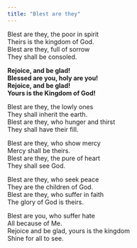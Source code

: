 ```yaml
---
title: "Blest are they"
---
```


Blest are they, the poor in spirit   
Theirs is the kingdom of God.   
Blest are they, full of sorrow   
They shall be consoled.   

**Rejoice, and be glad!   
Blessed are you, holy are you!   
Rejoice, and be glad!   
Yours is the Kingdom of God!**

Blest are they, the lowly ones   
They shall inherit the earth.   
Blest are they, who hunger and thirst   
They shall have their fill.

Blest are they, who show mercy   
Mercy shall be theirs.   
Blest are they, the pure of heart   
They shall see God.

Blest are they, who seek peace   
They are the children of God.   
Blest are they, who suffer in faith   
The glory of God is theirs.

Blest are you, who suffer hate   
All because of Me.   
Rejoice and be glad, yours is the kingdom   
Shine for all to see.